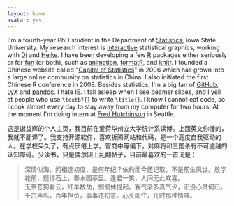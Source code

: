 ```yaml
---
layout: home
avatar: yes
---
```


I'm a fourth-year PhD student in the Department of [Statistics](http://www.stat.iastate.edu), Iowa State University. My research interest is [interactive](https://github.com/ggobi/cranvas) statistical graphics, working with [Di](http://www.public.iastate.edu/~dicook) and [Heike](http://www.public.iastate.edu/~hofmann). I have been developing a few [R](http://www.r-project.org) packages either seriously or for [fun](http://cran.r-project.org/package=fun) (or both), such as [animation](http://cran.r-project.org/package=animation), [formatR](/formatR/), and [knitr](/knitr/). I founded a Chinese website called "[Capital of Statistics](http://cos.name)" in 2006 which has grown into a large online community on statistics in China. I also initiated the first Chinese R conference in 2008. Besides statistics, I'm a big fan of [GitHub](https://github.com/yihui), [LyX](http://www.lyx.org) and [pandoc](http://johnmacfarlane.net/pandoc/). I hate IE. I fall asleep when I see beamer slides, and I yell at people who use `\textbf{}` to write `\title{}`. I know I cannot eat code, so I cook almost every day to stay away from my computer for two hours. At the moment I'm doing intern at [Fred Hutchinson](http://www.fhcrc.org) in Seattle.

这是谢益辉的个人主页，我目前在爱荷华州立大学统计系读博。上面英文你懂的，我就不翻译了。我支持开源软件，喜欢折腾网站和代码，是一个高度自我驱动的人。在学校呆久了，有点厌倦上学。智商中等偏下，对麻将和三国杀有不可逾越的认知障碍。少读书，只是偶尔网上乱翻帖子，目前最喜欢的一首词是：

> 深情似海，问相逢初度，是何年纪？依约而今还记取，不是前生夙世。放学花前，题诗石上，春水园亭里。逢君一笑，人间无此欢喜。  
> 无奈苍狗看云，红羊数劫，惘惘休提起。客气渐多真气少，汨没心灵何已。千古声名，百年担负，事事违初意。心头阁住，儿时那种情味。

